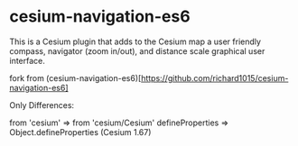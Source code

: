 # cesium-navigation-es6
This is a Cesium plugin that adds to the Cesium map a user friendly compass, navigator (zoom in/out), and
distance scale graphical user interface.

fork from (cesium-navigation-es6)[https://github.com/richard1015/cesium-navigation-es6]


Only Differences:

from 'cesium'   =>   from 'cesium/Cesium'
defineProperties =>  Object.defineProperties   (Cesium 1.67)
